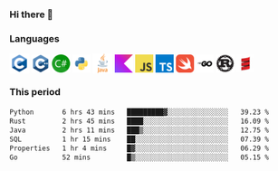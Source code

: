 ### Hi there 👋

<!--
**AXEwiges/AXEwiges** is a ✨ _special_ ✨ repository because its `README.md` (this file) appears on your GitHub profile.

Here are some ideas to get you started:

- 🔭 I’m currently working on ...
- 🌱 I’m currently learning ...
- 👯 I’m looking to collaborate on ...
- 🤔 I’m looking for help with ...
- 💬 Ask me about ...
- 📫 How to reach me: ...
- 😄 Pronouns: ...
- ⚡ Fun fact: ...
-->
### Languages

<img align="center" alt="HTML5" height="35" width="35" src="https://raw.githubusercontent.com/github/explore/f3e22f0dca2be955676bc70d6214b95b13354ee8/topics/c/c.png"/>
<img align="center" alt="HTML5" height="32" width="32" src="https://raw.githubusercontent.com/github/explore/180320cffc25f4ed1bbdfd33d4db3a66eeeeb358/topics/cpp/cpp.png"/>
<img align="center" alt="HTML5" height="32" width="32" src="https://raw.githubusercontent.com/github/explore/80688e429a7d4ef2fca1e82350fe8e3517d3494d/topics/csharp/csharp.png"/>
<img align="center" alt="HTML5" height="32" width="32" src="https://raw.githubusercontent.com/github/explore/80688e429a7d4ef2fca1e82350fe8e3517d3494d/topics/python/python.png"/>
<img align="center" alt="HTML5" height="35" width="35" src="https://raw.githubusercontent.com/github/explore/5b3600551e122a3277c2c5368af2ad5725ffa9a1/topics/java/java.png"/>
<img align="center" alt="HTML5" height="32" width="32" src="https://raw.githubusercontent.com/github/explore/4479d2a2c854198cb00160f8593519c14dc3b905/topics/kotlin/kotlin.png"/>
<img align="center" alt="HTML5" height="32" width="32" src="https://raw.githubusercontent.com/github/explore/80688e429a7d4ef2fca1e82350fe8e3517d3494d/topics/javascript/javascript.png"/>
<img align="center" alt="HTML5" height="32" width="32" src="https://raw.githubusercontent.com/github/explore/80688e429a7d4ef2fca1e82350fe8e3517d3494d/topics/typescript/typescript.png"/>
<img align="center" alt="HTML5" height="32" width="32" src="https://raw.githubusercontent.com/github/explore/80688e429a7d4ef2fca1e82350fe8e3517d3494d/topics/swift/swift.png"/>
<img align="center" alt="HTML5" height="32" width="32" src="https://raw.githubusercontent.com/github/explore/80688e429a7d4ef2fca1e82350fe8e3517d3494d/topics/go/go.png"/>
<img align="center" alt="HTML5" height="32" width="32" src="https://raw.githubusercontent.com/github/explore/80688e429a7d4ef2fca1e82350fe8e3517d3494d/topics/rust/rust.png"/>
<img align="center" alt="HTML5" height="32" width="32" src="https://raw.githubusercontent.com/github/explore/80688e429a7d4ef2fca1e82350fe8e3517d3494d/topics/scala/scala.png"/>
<br />

### This period
<!--START_SECTION:waka-->

```text
Python       6 hrs 43 mins   █████████▓░░░░░░░░░░░░░░░   39.23 %
Rust         2 hrs 45 mins   ████░░░░░░░░░░░░░░░░░░░░░   16.09 %
Java         2 hrs 11 mins   ███▒░░░░░░░░░░░░░░░░░░░░░   12.75 %
SQL          1 hr 15 mins    ██░░░░░░░░░░░░░░░░░░░░░░░   07.39 %
Properties   1 hr 4 mins     █▓░░░░░░░░░░░░░░░░░░░░░░░   06.29 %
Go           52 mins         █▒░░░░░░░░░░░░░░░░░░░░░░░   05.15 %
```

<!--END_SECTION:waka-->
